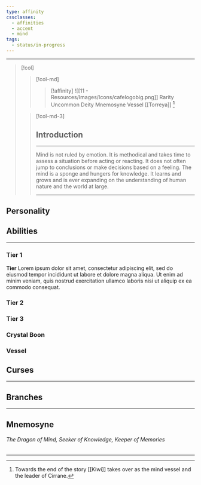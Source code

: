 ```yaml
---
type: affinity
cssclasses:
  - affinities
  - accent
  - mind
tags:
  - status/in-progress
---
```


---

> [!col]
> 
>> [!col-md]
>>> [!affinity]
>>> ![[11 - Resources/Images/Icons/cafelogobig.png]]
>>> <span class="l">Rarity</span> <span class="v">Uncommon</span>
>>> <span class="l">Deity</span> <span class="v">Mnemosyne</span>
>>> <span class="l">Vessel</span> <span class="v">[[Torreya]] [^1] </span>
>
>
>> [!col-md-3]
>> ## Introduction
>> ---
>> Mind is not ruled by emotion. It is methodical and takes time to assess a situation before acting or reacting. It does not often jump to conclusions or make decisions based on a feeling. The mind is a sponge and hungers for knowledge. It learns and grows and is ever expanding on the understanding of human nature and the world at large.
>>
>> --- 

## Personality

## Abilities 
---

### Tier 1

**Tier**
Lorem ipsum dolor sit amet, consectetur adipiscing elit, sed do eiusmod tempor incididunt ut labore et dolore magna aliqua. Ut enim ad minim veniam, quis nostrud exercitation ullamco laboris nisi ut aliquip ex ea commodo consequat. 

### Tier 2


### Tier 3


### Crystal Boon


### Vessel


## Curses
---

## Branches
---

## Mnemosyne
######  The Dragon of Mind, Seeker of Knowledge, Keeper of Memories
----

[^1]: Towards the end of the story [[Kiwi]] takes over as the mind vessel and the leader of Cirrane.
	
